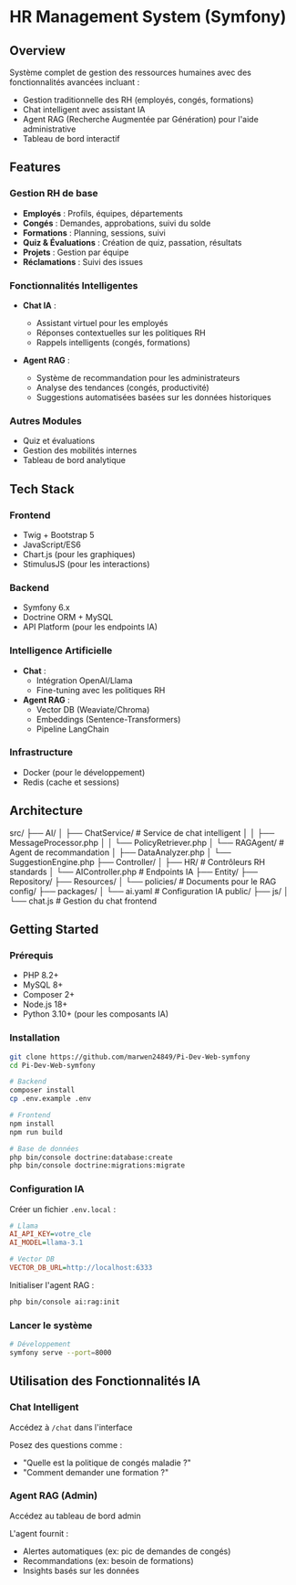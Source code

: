 # HR Management System (Symfony)

## Overview
Système complet de gestion des ressources humaines avec des fonctionnalités avancées incluant :
- Gestion traditionnelle des RH (employés, congés, formations)
- Chat intelligent avec assistant IA
- Agent RAG (Recherche Augmentée par Génération) pour l'aide administrative
- Tableau de bord interactif

## Features
### Gestion RH de base
- **Employés** : Profils, équipes, départements
- **Congés** : Demandes, approbations, suivi du solde
- **Formations** : Planning, sessions, suivi
- **Quiz & Évaluations** : Création de quiz, passation, résultats
- **Projets** : Gestion par équipe
- **Réclamations** : Suivi des issues

### Fonctionnalités Intelligentes
- **Chat IA** : 
  - Assistant virtuel pour les employés
  - Réponses contextuelles sur les politiques RH
  - Rappels intelligents (congés, formations)
  
- **Agent RAG** :
  - Système de recommandation pour les administrateurs
  - Analyse des tendances (congés, productivité)
  - Suggestions automatisées basées sur les données historiques

### Autres Modules
- Quiz et évaluations
- Gestion des mobilités internes
- Tableau de bord analytique

## Tech Stack
### Frontend
- Twig + Bootstrap 5
- JavaScript/ES6
- Chart.js (pour les graphiques)
- StimulusJS (pour les interactions)

### Backend
- Symfony 6.x
- Doctrine ORM + MySQL
- API Platform (pour les endpoints IA)

### Intelligence Artificielle
- **Chat** : 
  - Intégration OpenAI/Llama
  - Fine-tuning avec les politiques RH
- **Agent RAG** :
  - Vector DB (Weaviate/Chroma)
  - Embeddings (Sentence-Transformers)
  - Pipeline LangChain

### Infrastructure
- Docker (pour le développement)
- Redis (cache et sessions)

## Architecture
src/
├── AI/
│   ├── ChatService/ # Service de chat intelligent
│   │   ├── MessageProcessor.php
│   │   └── PolicyRetriever.php
│   └── RAGAgent/ # Agent de recommandation
│       ├── DataAnalyzer.php
│       └── SuggestionEngine.php
├── Controller/
│   ├── HR/ # Contrôleurs RH standards
│   └── AIController.php # Endpoints IA
├── Entity/
├── Repository/
├── Resources/
│   └── policies/ # Documents pour le RAG
config/
├── packages/
│   └── ai.yaml # Configuration IA
public/
├── js/
│   └── chat.js # Gestion du chat frontend

## Getting Started

### Prérequis
- PHP 8.2+
- MySQL 8+
- Composer 2+
- Node.js 18+
- Python 3.10+ (pour les composants IA)

### Installation
```bash
git clone https://github.com/marwen24849/Pi-Dev-Web-symfony
cd Pi-Dev-Web-symfony

# Backend
composer install
cp .env.example .env

# Frontend
npm install
npm run build

# Base de données
php bin/console doctrine:database:create
php bin/console doctrine:migrations:migrate
```

### Configuration IA
Créer un fichier `.env.local` :

```ini
# Llama
AI_API_KEY=votre_cle
AI_MODEL=llama-3.1

# Vector DB
VECTOR_DB_URL=http://localhost:6333
```

Initialiser l'agent RAG :

```bash
php bin/console ai:rag:init
```

### Lancer le système
```bash
# Développement
symfony serve --port=8000

```

## Utilisation des Fonctionnalités IA

### Chat Intelligent
Accédez à `/chat` dans l'interface

Posez des questions comme :
- "Quelle est la politique de congés maladie ?"
- "Comment demander une formation ?"

### Agent RAG (Admin)
Accédez au tableau de bord admin

L'agent fournit :
- Alertes automatiques (ex: pic de demandes de congés)
- Recommandations (ex: besoin de formations)
- Insights basés sur les données

